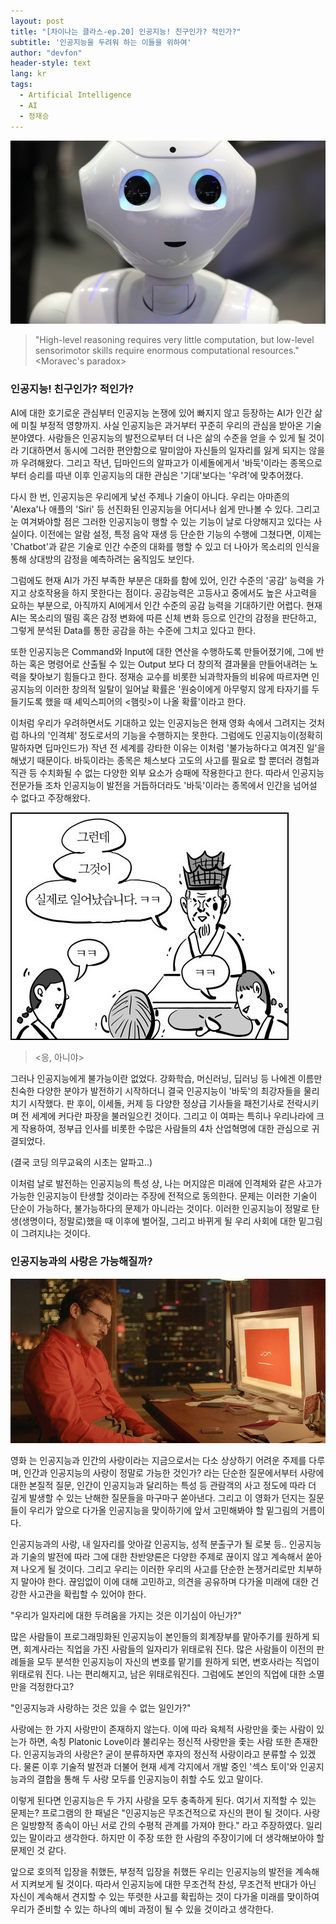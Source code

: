 ```yaml
---
layout: post
title: "[차이나는 클라스-ep.20] 인공지능! 친구인가? 적인가?"
subtitle: '인공지능을 두려워 하는 이들을 위하여'
author: "devfon"
header-style: text
lang: kr
tags:
  - Artificial Intelligence
  - AI
  - 정재승
---
```


![](/img/in-post/morave.jpg)


>"High-level reasoning requires very little computation, 
>but low-level sensorimotor skills require enormous computational resources."
><br><Moravec's paradox>

### 인공지능! 친구인가? 적인가? 
AI에 대한 호기로운 관심부터 인공지능 논쟁에 있어 빠지지 않고 등장하는 AI가 인간 삶에 미칠 부정적 영향까지. 사실 인공지능은 과거부터 꾸준히 우리의 관심을 받아온 기술 분야였다. 사람들은 인공지능의 발전으로부터 더 나은 삶의 수준을 얻을 수 있게 될 것이라 기대하면서 동시에 그러한 편안함으로 말미암아 자신들의 일자리를 잃게 되지는 않을까 우려해왔다. 그리고 작년, 딥마인드의 알파고가 이세돌에게서 '바둑'이라는 종목으로부터 승리를 따낸 이후 인공지능의 대한 관심은 '기대'보다는 '우려'에 맞추어졌다.

다시 한 번, 인공지능은 우리에게 낯선 주제나 기술이 아니다. 우리는 아마존의 'Alexa'나 애플의 'Siri' 등 선진화된 인공지능을 어디서나 쉽게 만나볼 수 있다. 그리고 눈 여겨봐야할 점은 그러한 인공지능이 행할 수 있는 기능이 날로 다양해지고 있다는 사실이다. 이전에는 알람 설정, 특정 음악 재생 등 단순한 기능의 수행에 그쳤다면, 이제는 'Chatbot'과 같은 기술로 인간 수준의 대화를 행할 수 있고 더 나아가 목소리의 인식을 통해 상대방의 감정을 예측하려는 움직임도 보인다. 

그럼에도 현재 AI가 가진 부족한 부분은 대화를 함에 있어, 인간 수준의 '공감' 능력을 가지고 상호작용을 하지 못한다는 점이다. 공감능력은 고등사고 중에서도 높은 사고력을 요하는 부분으로, 아직까지 AI에게서 인간 수준의 공감 능력을 기대하기란 어렵다. 현재 AI는 목소리의 떨림 혹은 감정 변화에 따른 신체 변화 등으로 인간의 감정을 판단하고, 그렇게 분석된 Data를 통한 공감을 하는 수준에 그치고 있다고 한다. 

또한 인공지능은 Command와 Input에 대한 연산을 수행하도록 만들어졌기에, 그에 반하는 혹은 명령어로 산출될 수 있는 Output 보다 더 창의적 결과물을 만들어내려는 노력을 찾아보기 힘들다고 한다. 정재승 교수를 비롯한 뇌과학자들의 비유에 따르자면 인공지능의 이러한 창의적 일탈이 일어날 확률은 '원숭이에게 아무렇지 않게 타자기를 두들기도록 했을 때 셰익스피어의 <햄릿>이 나올 확률'이라고 한다. 

이처럼 우리가 우려하면서도 기대하고 있는 인공지능은 현재 영화 속에서 그려지는 것처럼 하나의 '인격체' 정도로서의 기능을 수행하지는 못한다. 그럼에도 인공지능이(정확히 말하자면 딥마인드가) 작년 전 세계를 강타한 이유는 이처럼 '불가능하다고 여겨진 일'을 해냈기 때문이다. 바둑이라는 종목은 체스보다 고도의 사고를 필요로 할 뿐더러 경험과 직관 등 수치화될 수 없는 다양한 외부 요소가 승패에 작용한다고 한다. 따라서 인공지능 전문가들 조차 인공지능이 발전을 거듭하더라도 '바둑'이라는 종목에서 인간을 넘어설 수 없다고 주장해왔다.

![](/img/in-post/leemal.jpg)

> <응, 아니야>

그러나 인공지능에게 불가능이란 없었다. 강화학습, 머신러닝, 딥러닝 등 나에겐 이름만 친숙한 다양한 분야가 발전하기 시작하더니 결국 인공지능이 '바둑'의 최강자들을 물리치기 시작했다. 판 후이, 이세돌, 커제 등 다양한 정상급 기사들을 패전기사로 전락시키며 전 세계에 커다란 파장을 불러일으킨 것이다. 그리고 이 여파는 특히나 우리나라에 크게 작용하여, 정부급 인사를 비롯한 수많은 사람들의 4차 산업혁명에 대한 관심으로 귀결되었다.

(결국 코딩 의무교육의 시초는 알파고..)

이처럼 날로 발전하는 인공지능의 특성 상, 나는 머지않은 미래에 인격체와 같은 사고가 가능한 인공지능이 탄생할 것이라는 주장에 전적으로 동의한다. 문제는 이러한 기술이 단순이 가능하다, 불가능하다의 문제가 아니라는 것이다. 이러한 인공지능이 정말로 탄생(생명이다, 정말로)했을 때 이후에 벌어질, 그리고 바뀌게 될 우리 사회에 대한 밑그림이 그려지냐는 것이다.

### 인공지능과의 사랑은 가능해질까?

![](/img/in-post/her.jpg)

영화 <Her>는 인공지능과 인간의 사랑이라는 지금으로서는 다소 상상하기 어려운 주제를 다루며, 인간과 인공지능의 사랑이 정말로 가능한 것인가? 라는 단순한 질문에서부터 사랑에 대한 본질적 질문, 인간이 인공지능과 달리하는 특성 등 관람객의 사고 정도에 따라 더 깊게 발생할 수 있는 난해한 질문들을 마구마구 쏟아낸다. 그리고 이 영화가 던지는 질문들이 우리가 앞으로 다가올 인공지능을 맞이하기에 앞서 고민해봐야 할 밑그림의 거름이다.

인공지능과의 사랑, 내 일자리를 앗아갈 인공지능, 성적 분출구가 될 로봇 등.. 인공지능과 기술의 발전에 따라 그에 대한 찬반양론은 다양한 주제로 끊이지 않고 계속해서 쏟아져 나오게 될 것이다. 그리고 우리는 이러한 우리의 사고를 단순한 논쟁거리로만 치부하지 말아야 한다. 끊임없이 이에 대해 고민하고, 의견을 공유하며 다가올 미래에 대한 건강한 사고관을 확립할 수 있어야 한다. 

"우리가 일자리에 대한 두려움을 가지는 것은 이기심이 아닌가?" 

많은 사람들이 프로그래밍화된 인공지능이 본인들의 회계장부를 맡아주기를 원하게 되면, 회계사라는 직업을 가진 사람들의 일자리가 위태로워 진다. 많은 사람들이 이전의 판례들을 모두 분석한 인공지능이 자신의 변호를 맡기를 원하게 되면, 변호사라는 직업이 위태로워 진다. 나는 편리해지고, 남은 위태로워진다. 그럼에도 본인의 직업에 대한 소멸만을 걱정한다고?

"인공지능과 사랑하는 것은 있을 수 없는 일인가?"

사랑에는 한 가지 사랑만이 존재하지 않는다. 이에 따라 육체적 사랑만을 좇는 사람이 있는가 하면, 속칭 Platonic Love이라 불리우는 정신적 사랑만을 좇는 사람 또한 존재한다. 인공지능과의 사랑은? 굳이 분류하자면 후자의 정신적 사랑이라고 분류할 수 있겠다. 물론 이후 기술적 발전과 더불어 현재 세계 각지에서 개발 중인 '섹스 토이'와 인공지능과의 결합을 통해 두 사랑 모두를 인공지능이 취할 수도 있고 말이다. 

이렇게 된다면 인공지능은 두 가지 사랑을 모두 충족하게 된다. 여기서 지적할 수 있는 문제는? 프로그램의 한 패널은 "인공지능은 무조건적으로 자신의 편이 될 것이다. 사랑은 일방향적 종속이 아닌 서로 간의 수평적 관계를 가져야 한다." 라고 주장하였다. 일리있는 말이라고 생각한다. 하지만 이 주장 또한 한 사람의 주장이기에 더 생각해보아야 할 문제인 것 같다.

앞으로 호의적 입장을 취했든, 부정적 입장을 취했든 우리는 인공지능의 발전을 계속해서 지켜보게 될 것이다. 따라서 인공지능에 대한 무조건적 찬성, 무조건적 반대가 아닌 자신이 계속해서 견지할 수 있는 뚜렷한 사고를 확립하는 것이 다가올 미래를 맞이하여 우리가 준비할 수 있는 하나의 예비 과정이 될 수 있을 것이라고 생각한다.